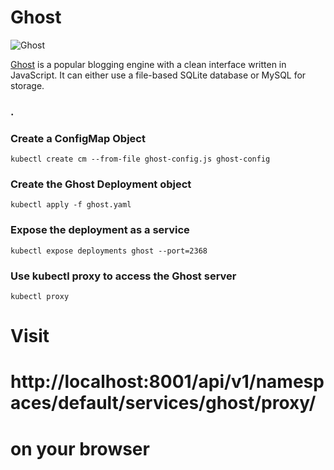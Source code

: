 # Ghost

![Ghost](https://www.google.com/imgres?imgurl=https%3A%2F%2Fghost.org%2Fimages%2Flogos%2Fghost-logo-dark.png&imgrefurl=https%3A%2F%2Fghost.org%2Fdocs%2Flogos%2F&tbnid=3fhR3MMhOah3rM&vet=12ahUKEwih29iltIX5AhXrKjQIHYzwBrwQMygAegUIARCKAQ..i&docid=D_c40Ci9l7KJKM&w=800&h=294&q=ghost.org&ved=2ahUKEwih29iltIX5AhXrKjQIHYzwBrwQMygAegUIARCKAQ)

[Ghost](ghost.org) is a popular blogging engine with a clean interface written in JavaScript. It can either use a file-based SQLite database or MySQL for storage.

### .


### Create a ConfigMap Object
```
kubectl create cm --from-file ghost-config.js ghost-config
```

### Create the Ghost Deployment object
```
kubectl apply -f ghost.yaml
```

### Expose the deployment as a service
```
kubectl expose deployments ghost --port=2368
```

### Use kubectl proxy to access the Ghost server
```
kubectl proxy
```


# Visit 
# http://localhost:8001/api/v1/namespaces/default/services/ghost/proxy/ 
# on your browser




